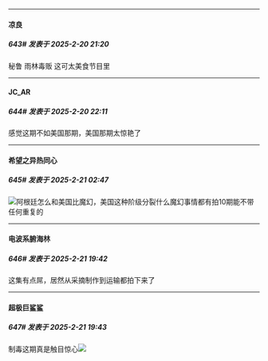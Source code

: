 ﻿
*****

####  凉良  
##### 643#       发表于 2025-2-20 21:20

秘鲁 雨林毒贩 这可太美食节目里


*****

####  JC_AR  
##### 644#       发表于 2025-2-20 22:11

感觉这期不如美国那期，美国那期太惊艳了


*****

####  希望之异热同心  
##### 645#       发表于 2025-2-21 02:47

<img src="https://static.saraba1st.com/image/smiley/face2017/037.png" referrerpolicy="no-referrer">阿根廷怎么和美国比魔幻，美国这种阶级分裂什么魔幻事情都有拍10期能不带任何重复的


*****

####  电波系腑海林  
##### 646#       发表于 2025-2-21 19:42

这集有点屌，居然从采摘制作到运输都拍下来了

*****

####  超极巨鲨鲨  
##### 647#       发表于 2025-2-21 19:43

制毒这期真是触目惊心<img src="https://static.saraba1st.com/image/smiley/face2017/094.png" referrerpolicy="no-referrer">

